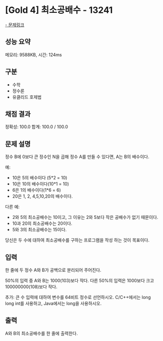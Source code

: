 # [Gold 4] 최소공배수 - 13241

<a href="https://www.acmicpc.net/problem/13241">- 문제링크</a>

## 성능 요약

메모리: 9588KB, 시간: 124ms

## 구분

- 수학
- 정수론
- 유클리드 호제법

## 채점 결과

정확성: 100.0
합계: 100.0 / 100.0

## 문제 설명

정수 B에 0보다 큰 정수인 N을 곱해 정수 A를 만들 수 있다면, A는 B의 배수이다.

예:

- 10은 5의 배수이다 (5\*2 = 10)
- 10은 10의 배수이다(10\*1 = 10)
- 6은 1의 배수이다(1\*6 = 6)
- 20은 1, 2, 4,5,10,20의 배수이다.

다른 예:

- 2와 5의 최소공배수는 10이고, 그 이유는 2와 5보다 작은 공배수가 없기 때문이다.
- 10과 20의 최소공배수는 20이다.
- 5와 3의 최소공배수는 15이다.

당신은 두 수에 대하여 최소공배수를 구하는 프로그램을 작성 하는 것이 목표이다.

## 입력

한 줄에 두 정수 A와 B가 공백으로 분리되어 주어진다.

50%의 입력 중 A와 B는 1000(103)보다 작다. 다른 50%의 입력은 1000보다 크고 100000000(108)보다 작다.

추가: 큰 수 입력에 대하여 변수를 64비트 정수로 선언하시오. C/C++에서는 long long int를 사용하고, Java에서는 long을 사용하시오.

## 출력

A와 B의 최소공배수를 한 줄에 출력한다.
